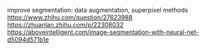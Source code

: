  improve segmentation: data augmentation, superpixel methods
 https://www.zhihu.com/question/27623988
 https://zhuanlan.zhihu.com/p/22308032
 https://aboveintelligent.com/image-segmentation-with-neural-net-d5094d571b1e

